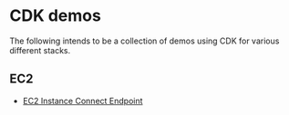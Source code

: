 # CDK demos

The following intends to be a collection of demos using CDK for various different stacks.

## EC2

* [EC2 Instance Connect Endpoint](/ec2/instance-connect-endpoint/)
